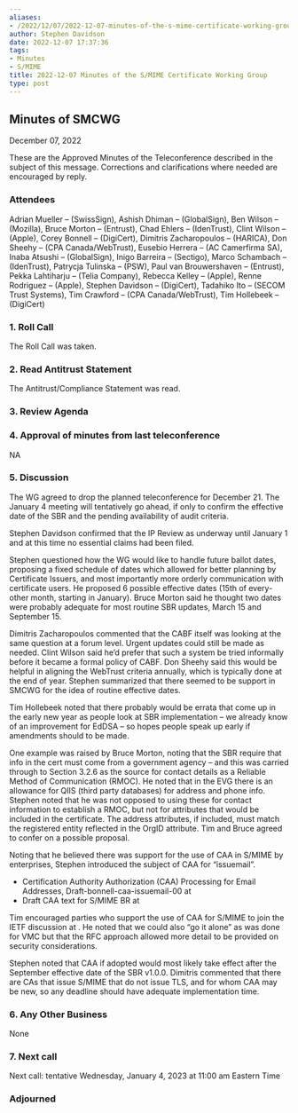 ```yaml
---
aliases:
- /2022/12/07/2022-12-07-minutes-of-the-s-mime-certificate-working-group/
author: Stephen Davidson
date: 2022-12-07 17:37:36
tags:
- Minutes
- S/MIME
title: 2022-12-07 Minutes of the S/MIME Certificate Working Group
type: post
---
```


## Minutes of SMCWG

December 07, 2022

These are the Approved Minutes of the Teleconference described in the subject of this message. Corrections and clarifications where needed are encouraged by reply.

### Attendees

Adrian Mueller – (SwissSign), Ashish Dhiman – (GlobalSign), Ben Wilson – (Mozilla), Bruce Morton – (Entrust), Chad Ehlers – (IdenTrust), Clint Wilson – (Apple), Corey Bonnell – (DigiCert), Dimitris Zacharopoulos – (HARICA), Don Sheehy – (CPA Canada/WebTrust), Eusebio Herrera – (AC Camerfirma SA), Inaba Atsushi – (GlobalSign), Inigo Barreira – (Sectigo), Marco Schambach – (IdenTrust), Patrycja Tulinska – (PSW), Paul van Brouwershaven – (Entrust), Pekka Lahtiharju – (Telia Company), Rebecca Kelley – (Apple), Renne Rodriguez – (Apple), Stephen Davidson – (DigiCert), Tadahiko Ito – (SECOM Trust Systems), Tim Crawford – (CPA Canada/WebTrust), Tim Hollebeek – (DigiCert)

### 1. Roll Call

The Roll Call was taken.

### 2. Read Antitrust Statement

The Antitrust/Compliance Statement was read.

### 3. Review Agenda

### 4. Approval of minutes from last teleconference

NA

### 5. Discussion

The WG agreed to drop the planned teleconference for December 21. The January 4 meeting will tentatively go ahead, if only to confirm the effective date of the SBR and the pending availability of audit criteria.

Stephen Davidson confirmed that the IP Review as underway until January 1 and at this time no essential claims had been filed.

Stephen questioned how the WG would like to handle future ballot dates, proposing a fixed schedule of dates which allowed for better planning by Certificate Issuers, and most importantly more orderly communication with certificate users. He proposed 6 possible effective dates (15th of every-other month, starting in January). Bruce Morton said he thought two dates were probably adequate for most routine SBR updates, March 15 and September 15.

Dimitris Zacharopoulos commented that the CABF itself was looking at the same question at a forum level. Urgent updates could still be made as needed. Clint Wilson said he’d prefer that such a system be tried informally before it became a formal policy of CABF. Don Sheehy said this would be helpful in aligning the WebTrust criteria annually, which is typically done at the end of year. Stephen summarized that there seemed to be support in SMCWG for the idea of routine effective dates.

Tim Hollebeek noted that there probably would be errata that come up in the early new year as people look at SBR implementation – we already know of an improvement for EdDSA – so hopes people speak up early if amendments should to be made.

One example was raised by Bruce Morton, noting that the SBR require that info in the cert must come from a government agency – and this was carried through to Section 3.2.6 as the source for contact details as a Reliable Method of Communication (RMOC). He noted that in the EVG there is an allowance for QIIS (third party databases) for address and phone info. Stephen noted that he was not opposed to using these for contact information to establish a RMOC, but not for attributes that would be included in the certificate. The address attributes, if included, must match the registered entity reflected in the OrgID attribute. Tim and Bruce agreed to confer on a possible proposal.

Noting that he believed there was support for the use of CAA in S/MIME by enterprises, Stephen introduced the subject of CAA for “issuemail”.

- Certification Authority Authorization (CAA) Processing for Email Addresses, Draft-bonnell-caa-issuemail-00 at
- Draft CAA text for S/MIME BR at

Tim encouraged parties who support the use of CAA for S/MIME to join the IETF discussion at . He noted that we could also “go it alone” as was done for VMC but that the RFC approach allowed more detail to be provided on security considerations.

Stephen noted that CAA if adopted would most likely take effect after the September effective date of the SBR v1.0.0. Dimitris commented that there are CAs that issue S/MIME that do not issue TLS, and for whom CAA may be new, so any deadline should have adequate implementation time.

### 6. Any Other Business

None

### 7. Next call

Next call: tentative Wednesday, January 4, 2023 at 11:00 am Eastern Time

### Adjourned